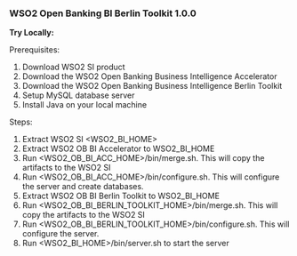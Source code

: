 ### **WSO2 Open Banking BI Berlin Toolkit 1.0.0**

**Try Locally:**

Prerequisites:
1. Download WSO2 SI product 
2. Download the WSO2 Open Banking Business Intelligence Accelerator 
3. Download the WSO2 Open Banking Business Intelligence Berlin Toolkit
4. Setup MySQL database server
5. Install Java on your local machine

Steps:
1. Extract WSO2 SI <WSO2_BI_HOME>
2. Extract WSO2 OB BI Accelerator to WSO2_BI_HOME 
3. Run <WSO2_OB_BI_ACC_HOME>/bin/merge.sh. This will copy the artifacts to the WSO2 SI
4. Run <WSO2_OB_BI_ACC_HOME>/bin/configure.sh. This will configure the server and create databases.
5. Extract WSO2 OB BI Berlin Toolkit to WSO2_BI_HOME
6. Run <WSO2_OB_BI_BERLIN_TOOLKIT_HOME>/bin/merge.sh. This will copy the artifacts to the WSO2 SI
7. Run <WSO2_OB_BI_BERLIN_TOOLKIT_HOME>/bin/configure.sh. This will configure the server.
5. Run <WSO2_BI_HOME>/bin/server.sh to start the server
